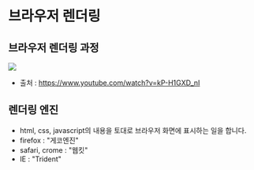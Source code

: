 # 브라우저 렌더링

## 브라우저 렌더링 과정

<img src="https://user-images.githubusercontent.com/69666944/163738142-8f600aaf-1bc7-4c05-9b64-22c5642f8ad4.png">

- 출처 : https://www.youtube.com/watch?v=kP-H1GXD_nI

## 렌더링 엔진

- html, css, javascript의 내용을 토대로 브라우저 화면에 표시하는 일을 합니다.
- firefox : "게코엔진"
- safari, crome : "웹킷"
- IE : "Trident"

<img src="">
